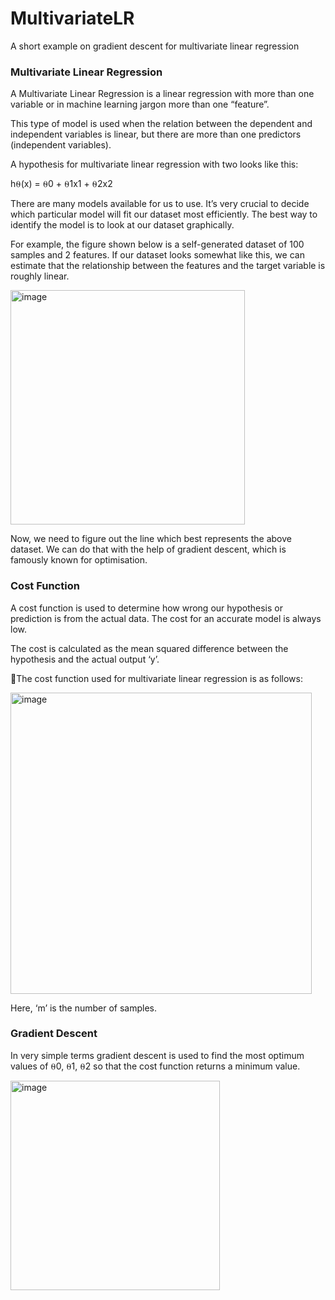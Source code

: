 # MultivariateLR
A short example on gradient descent for multivariate linear regression

### Multivariate Linear Regression
A Multivariate Linear Regression is a linear regression with more than one variable or in machine learning jargon more than one “feature”.

This type of model is used when the relation between the dependent and independent variables is linear, but there are more than one predictors (independent variables).

A hypothesis for multivariate linear regression with two looks like this:

h⍬(x) = ⍬0 + ⍬1x1 + ⍬2x2


There are many models available for us to use. It’s very crucial to decide which particular model will fit our dataset most efficiently. The best way to identify the model is to look at our dataset graphically.

For example, the figure shown below is a self-generated dataset of 100 samples and 2 features. If our dataset looks somewhat like this, we can estimate that the relationship between the features and the target variable is roughly linear.

<img width="375" alt="image" src="https://user-images.githubusercontent.com/66436217/120198898-42d6c900-c240-11eb-97aa-693dbc7f6cfb.png">

Now, we need to figure out the line which best represents the above dataset. We can do that with the help of gradient descent, which is famously known for optimisation.

### Cost Function

A cost function is used to determine how wrong our hypothesis or prediction is from the actual data. The cost for an accurate model is always low.

The cost is calculated as the mean squared difference between the hypothesis and the actual output ‘y’.

The cost function used for multivariate linear regression is as follows:
 
 <img width="482" alt="image" src="https://user-images.githubusercontent.com/66436217/120197626-cc859700-c23e-11eb-940f-b32ce55db617.png">
 
Here, ‘m’ is the number of samples.

### Gradient Descent

In very simple terms gradient descent is used to find the most optimum values of ⍬0, ⍬1, ⍬2 so that the cost function returns a minimum value.

<img width="335" alt="image" src="https://user-images.githubusercontent.com/66436217/120198970-54b86c00-c240-11eb-801d-2a87022e33d7.png">

